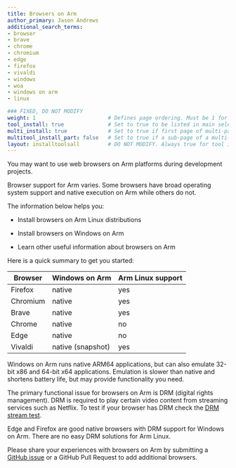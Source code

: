 ```yaml
---
title: Browsers on Arm
author_primary: Jason Andrews
additional_search_terms:
- browser
- brave
- chrome
- chromium
- edge
- firefox
- vivaldi
- windows
- woa
- windows on arm
- linux

### FIXED, DO NOT MODIFY
weight: 1                       # Defines page ordering. Must be 1 for first (or only) page.
tool_install: true              # Set to true to be listed in main selection page, else false
multi_install: true             # Set to true if first page of multi-page article, else false
multitool_install_part: false   # Set to true if a sub-page of a multi-page article, else false
layout: installtoolsall         # DO NOT MODIFY. Always true for tool install articles
---
```


You may want to use web browsers on Arm platforms during development projects. 

Browser support for Arm varies. Some browsers have broad operating system support and native execution on Arm while others do not. 

The information below helps you:

- Install browsers on Arm Linux distributions

- Install browsers on Windows on Arm

- Learn other useful information about browsers on Arm

Here is a quick summary to get you started:

| Browser       | Windows on Arm | Arm Linux support |
| -----------   | -------------- | ---------         |
| Firefox       | native         | yes               |
| Chromium      | native         | yes               |
| Brave         | native         | yes               |
| Chrome        | native         | no                |
| Edge          | native         | no                |
| Vivaldi       | native (snapshot) | yes               |

Windows on Arm runs native ARM64 applications, but can also emulate 32-bit x86 and 64-bit x64 applications. Emulation is slower than native and shortens battery life, but may provide functionality you need.

The primary functional issue for browsers on Arm is DRM (digital rights management). DRM is required to play certain video content from streaming services such as Netflix. To test if your browser has DRM check the [DRM stream test](https://bitmovin.com/demos/drm). 

Edge and Firefox are good native browsers with DRM support for Windows on Arm. There are no easy DRM solutions for Arm Linux.

Please share your experiences with browsers on Arm by submitting a [GitHub issue](https://github.com/ArmDeveloperEcosystem/arm-learning-paths/issues/new) or a GitHub Pull Request to add additional browsers. 


